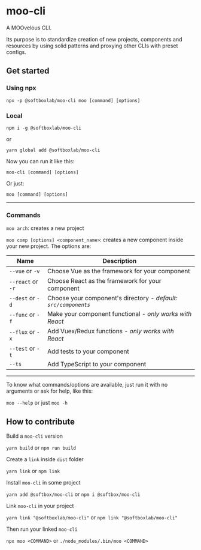 # moo-cli

A MOOvelous CLI.

Its purpose is to standardize creation of new projects, components and resources by using solid patterns and proxying other CLIs with preset configs.

## Get started

### Using npx

`npx -p @softboxlab/moo-cli moo [command] [options]`

### Local

`npm i -g @softboxlab/moo-cli`

or

`yarn global add @softboxlab/moo-cli`

Now you can run it like this:

`moo-cli [command] [options]`

Or just:

`moo [command] [options]`

---

### Commands

`moo arch`: creates a new project

`moo comp [options] <component_name>`: creates a new component inside your new project. The options are:

Name | Description
--- | ---
`--vue` or `-v` | Choose Vue as the framework for your component
`--react` or `-r` | Choose React as the framework for your component
`--dest` or `-d` | Choose your component's directory - *default: `src/components`*
`--func` or `-f` | Make your component functional - *only works with React*
`--flux` or `-x` | Add Vuex/Redux functions - *only works with React*
`--test` or `-t` | Add tests to your component
`--ts` | Add TypeScript to your component

---

To know what commands/options are available, just run it with no arguments or ask for help, like this:

`moo --help` or just `moo -h`

## How to contribute

Build a `moo-cli` version

`yarn build` or `npm run build`

Create a `link` inside `dist` folder

`yarn link` or `npm link`

Install `moo-cli` in some project

`yarn add @softbox/moo-cli` or `npm i @softbox/moo-cli`

Link `moo-cli` in your project

`yarn link "@softboxlab/moo-cli"` or `npm link "@softboxlab/moo-cli"`

Then run your linked `moo-cli`

`npx moo <COMMAND>` or `./node_modules/.bin/moo <COMMAND>`
